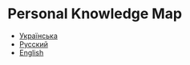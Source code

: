 # Personal Knowledge Map

- [Українська](Roadmap/Root-UA.md)
- [Русский](Roadmap/Root-RU.md)
- [English](Roadmap/Root-EN.md)
